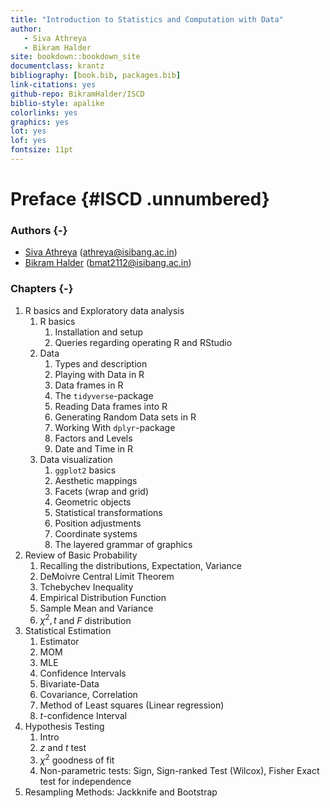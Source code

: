 ```yaml
--- 
title: "Introduction to Statistics and Computation with Data"
author:
   - Siva Athreya
   - Bikram Halder
site: bookdown::bookdown_site
documentclass: krantz
bibliography: [book.bib, packages.bib] 
link-citations: yes
github-repo: BikramHalder/ISCD
biblio-style: apalike
colorlinks: yes
graphics: yes
lot: yes
lof: yes
fontsize: 11pt
---
```


# Preface {#ISCD .unnumbered}

### Authors {-}

- [Siva Athreya](https://www.isibang.ac.in/~athreya) ([athreya@isibang.ac.in](mailto:athreya@isibang.ac.in))
- [Bikram Halder](https://github.com/BikramHalder) ([bmat2112@isibang.ac.in](mailto:bmat2112@isibang.ac.in))
 
### Chapters {-}

<!-- - R-Basics: Installing R, Variables, Functions, Workspace, External packages and Data Sets.
- Introduction to exploratory Data analysis using R: Descriptive statistics; Graphical representation of data: Histogram, Stem-leaf diagram, Box-plot; Visualizing categorical data.
- Review of Basic Probability: Basic distributions, properties; simulating samples from standard distributions using R commands.
- Sampling distributions based on normal populations: distributions.
- Model fitting and model checking: Basics of estimation, method of moments, Basics of testing including goodness of fit tests, interval estimation; Distribution theory for transformations of random vectors;
- Nonparametric tests: Sign test, Signed rank test,Wilcoxon-Mann-Whitney test.
- Bivariate data: covariance, correlation and least squares.
- Resampling methods: Jackknife and Bootstrap. -->

1. R basics and Exploratory data analysis
   1. R basics
      1. Installation and setup
      2. Queries regarding operating R and RStudio
   2. Data
      1. Types and description
      2. Playing with Data in R
      3. Data frames in R
      4. The `tidyverse`-package
      5. Reading Data frames into R
      6. Generating Random Data sets in R
      7. Working With `dplyr`-package
      8. Factors and Levels
      9. Date and Time in R
   3. Data visualization
      1. `ggplot2` basics
      2. Aesthetic mappings
      3. Facets (wrap and grid)
      4. Geometric objects
      5. Statistical transformations
      6. Position adjustments
      7. Coordinate systems
      8. The layered grammar of graphics
2. Review of Basic Probability
   1. Recalling the distributions, Expectation, Variance
   2. DeMoivre Central Limit Theorem
   3. Tchebychev Inequality
   4. Empirical Distribution Function
   5. Sample Mean and Variance
   6. $\chi^2, t$ and $F$ distribution
3. Statistical Estimation
   1. Estimator
   2. MOM
   3. MLE
   4. Confidence Intervals
   5. Bivariate-Data
   6. Covariance, Correlation
   7. Method of Least squares (Linear regression)
   8. $t$-confidence Interval
4. Hypothesis Testing
   1. Intro
   2. $z$ and $t$ test
   3. $\chi^2$ goodness of fit
   4. Non-parametric tests: Sign, Sign-ranked Test (Wilcox), Fisher Exact test for independence
5. Resampling Methods: Jackknife and Bootstrap





